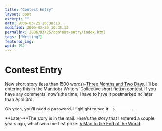 ```yaml
---
title: "Contest Entry"
layout: post
excerpt: ""
date: 2006-03-25 16:38:13
modified: 2006-03-25 16:38:13
permalink: 2006/03/25/contest-entry/index.html
tags: ["Writing"]
featured_img: 
wpid: 192
---
```


# Contest Entry

New short story (less than 1500 words)–[Three Months and Two Days](http://www.patrickjohanneson.com/deardiary/three-months-and-two-days/). I’ll be entering this in the Manitoba Writers’ Collective short fiction contest. If you have any comments, now’s the time; I have to have it postmarked no later than April 3rd.

Oh yeah, you’ll need a password. Highlight to see it –&gt; <span style="color: #fff;font-weight: bold">tommy</span> .

**Later–**The story is in the mail. Here’s the story that I entered a couple years ago, which won me first prize: [A Map to the End of the World](http://www.patrickjohanneson.com/deardiary/map-end-world/).
